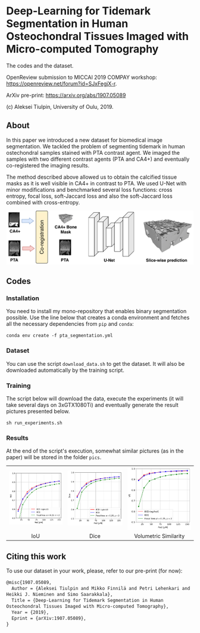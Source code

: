 # Deep-Learning for Tidemark Segmentation in Human Osteochondral Tissues Imaged with Micro-computed Tomography

The codes and the dataset.

OpenReview submission to MICCAI 2019 COMPAY workshop: https://openreview.net/forum?id=SJxFegjX-r.

ArXiv pre-print: https://arxiv.org/abs/1907.05089

(c) Aleksei Tiulpin, University of Oulu, 2019.

## About
In this paper we introduced a new dataset for biomedical image segmentation. We tackled the problem of 
segmenting tidemark in human ostechondral samples stained with PTA contrast agent. We imaged the samples
with two different contrast agents (PTA and CA4+) and eventually co-registered the imaging results. 

The method described above allowed us to obtain the calcified tissue masks as it is well visible in CA4+ in contrast to PTA.
We used U-Net with minor modifications and benchmarked several loss functions: cross entropy, 
focal loss, soft-Jaccard loss and also the soft-Jaccard loss combined with cross-entropy.

<center>
<img src="pics/pipeline.png" width="900"/>
</center>

## Codes
### Installation
You need to install my mono-repository that enables binary segmentation possible.
Use the line below that creates a conda environment and fetches all the necessary dependencies
from `pip` and `conda`:

```
conda env create -f pta_segmentation.yml
```

### Dataset
You can use the script `download_data.sh` to get the dataset. It will also be downloaded automatically by the training 
script.

### Training
The script below will download the data, execute the experiments (it will take several days on 3xGTX1080Ti) 
and eventually generate the result pictures presented below. 

```
sh run_experiments.sh
```


### Results
At the end of the script's execution, somewhat similar pictures (as in the paper) will be stored
in the folder `pics`.

<table style="width:100%">
  <tr>
    <td><img src="pics/IoU.png" width="300" /> </td>
    <td><img src="pics/Dice.png" width="300"/></td>
    <td><img src="pics/VS.png" width="300"/></td>  
  </tr>
  <tr>
    <td align="center">IoU</td>
    <td align="center">Dice</td>
    <td align="center">Volumetric Similarity</td>
  </tr>
</table>

## Citing this work
To use our dataset in your work, please, refer to our pre-print (for now):
```
@misc{1907.05089,
  Author = {Aleksei Tiulpin and Mikko Finnilä and Petri Lehenkari and Heikki J. Nieminen and Simo Saarakkala},
  Title = {Deep-Learning for Tidemark Segmentation in Human Osteochondral Tissues Imaged with Micro-computed Tomography},
  Year = {2019},
  Eprint = {arXiv:1907.05089},
}
```
